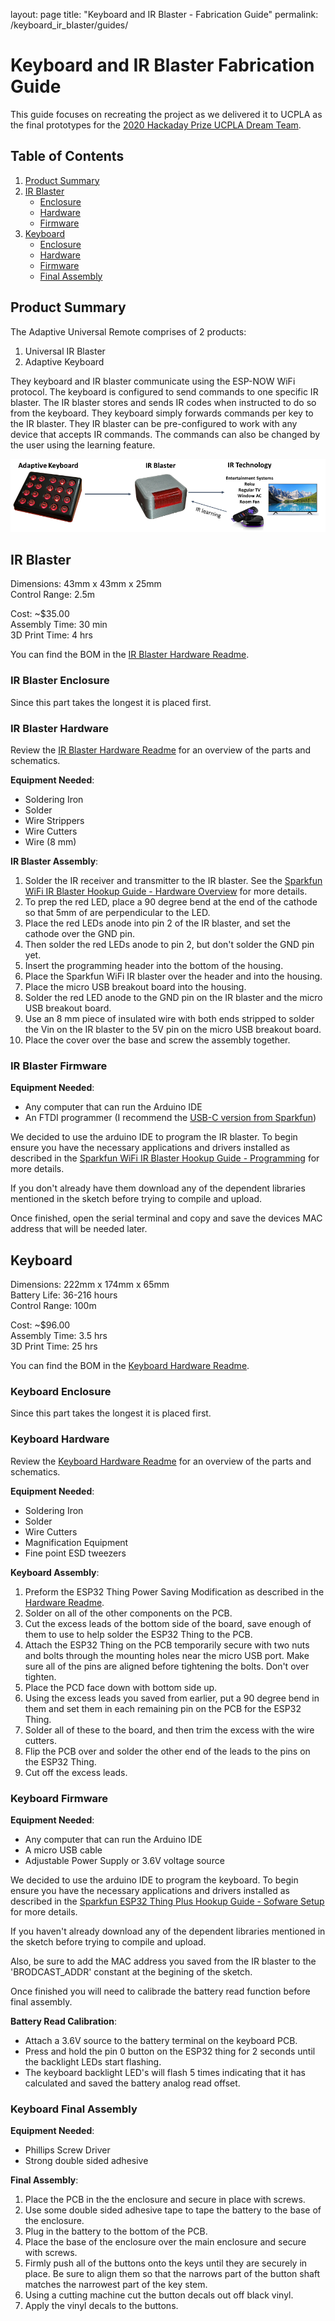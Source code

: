layout: page
title: "Keyboard and IR Blaster - Fabrication Guide"
permalink: /keyboard_ir_blaster/guides/

# Keyboard and IR Blaster Fabrication Guide

This guide focuses on recreating the project as we delivered it to UCPLA as the final prototypes for the [2020 Hackaday Prize UCPLA Dream Team](https://hackaday.io/project/173454-2020-hdp-dream-team-ucpla).

## Table of Contents

1. [Product Summary](#)
2. [IR Blaster](#ir-blaster)
   * [Enclosure](#ir-blaster-enclosure)
   * [Hardware](#ir-blaster-hardware)
   * [Firmware](#ir-blaster-firmware)
3. [Keyboard](#keyboard)
   * [Enclosure](#keyboard-enclosure)
   * [Hardware](#keyboard-hardware)
   * [Firmware](#keyboard-firmware)
   * [Final Assembly](#keyboard-firmware)

## Product Summary

The Adaptive Universal Remote comprises of 2 products:
1. Universal IR Blaster
2. Adaptive Keyboard

They keyboard and IR blaster communicate using the ESP-NOW WiFi protocol. The keyboard is configured to send commands to one specific IR blaster. The IR blaster stores and sends IR codes when instructed to do so from the keyboard. They keyboard simply forwards commands per key to the IR blaster. They IR blaster can be pre-configured to work with any device that accepts IR commands. The commands can also be changed by the user using the learning feature.

![](Images/setup_overview.png)

## IR Blaster

Dimensions: 43mm x 43mm x 25mm  
Control Range: 2.5m  

Cost: ~$35.00  
Assembly Time: 30 min  
3D Print Time: 4 hrs

You can find the BOM in the [IR Blaster Hardware Readme](https://github.com/UCPLA/Adaptive-Universal-Remote/Accessories/IRblaster/hardware/).

### IR Blaster Enclosure

Since this part takes the longest it is placed first.

### IR Blaster Hardware

Review the [IR Blaster Hardware Readme](https://github.com/UCPLA/Adaptive-Universal-Remote/Accessories/IRblaster/hardware/) for an overview of the parts and schematics.

**Equipment Needed**:
* Soldering Iron
* Solder
* Wire Strippers
* Wire Cutters
* Wire (8 mm)

**IR Blaster Assembly**:
1. Solder the IR receiver and transmitter to the IR blaster. See the [Sparkfun WiFi IR Blaster Hookup Guide - Hardware Overview](https://learn.sparkfun.com/tutorials/sparkfun-wifi-ir-blaster-hookup-guide#hardware-overview) for more details.
1. To prep the red LED, place a 90 degree bend at the end of the cathode so that 5mm of are perpendicular to the LED.
1. Place the red LEDs anode into pin 2 of the IR blaster, and set the cathode over the GND pin.
1. Then solder the red LEDs anode to pin 2, but don't solder the GND pin yet.
1. Insert the programming header into the bottom of the housing.
1. Place the Sparkfun WiFi IR blaster over the header and into the housing.
1. Place the micro USB breakout board into the housing.
1. Solder the red LED anode to the GND pin on the IR blaster and the micro USB breakout board.
1. Use an 8 mm piece of insulated wire with both ends stripped to solder the Vin on the IR blaster to the 5V pin on the micro USB breakout board.
2. Place the cover over the base and screw the assembly together.

### IR Blaster Firmware

**Equipment Needed**:
* Any computer that can run the Arduino IDE
* An FTDI programmer (I recommend the [USB-C version from Sparkfun](https://www.sparkfun.com/products/14050))

We decided to use the arduino IDE to program the IR blaster. To begin ensure you have the necessary applications and drivers installed as described in the [Sparkfun WiFi IR Blaster Hookup Guide - Programming](https://learn.sparkfun.com/tutorials/sparkfun-wifi-ir-blaster-hookup-guide#programming-the-esp8266) for more details.

If you don't already have them download any of the dependent libraries mentioned in the sketch before trying to compile and upload.

Once finished, open the serial terminal and copy and save the devices MAC address that will be needed later.

## Keyboard

Dimensions: 222mm x 174mm x 65mm  
Battery Life: 36-216 hours  
Control Range: 100m  

Cost: ~$96.00  
Assembly Time: 3.5 hrs  
3D Print Time: 25 hrs  

You can find the BOM in the [Keyboard Hardware Readme](https://github.com/UCPLA/Adaptive-Universal-Remote/Keyboards/20_button_media/hardware/).

### Keyboard Enclosure

Since this part takes the longest it is placed first.

### Keyboard Hardware

Review the [Keyboard Hardware Readme](https://github.com/UCPLA/Adaptive-Universal-Remote/Keyboards/20_button_media/hardware/) for an overview of the parts and schematics.

**Equipment Needed**:
* Soldering Iron
* Solder
* Wire Cutters
* Magnification Equipment
* Fine point ESD tweezers

**Keyboard Assembly**:
1. Preform the ESP32 Thing Power Saving Modification as described in the [Hardware Readme](https://github.com/UCPLA/Adaptive-Universal-Remote/Keyboards/20_button_media/hardware/).
1. Solder on all of the other components on the PCB.
1. Cut the excess leads of the bottom side of the board, save enough of them to use to help solder the ESP32 Thing to the PCB.
1. Attach the ESP32 Thing on the PCB temporarily secure with two nuts and bolts through the mounting holes near the micro USB port. Make sure all of the pins are aligned before tightening the bolts. Don't over tighten.
1. Place the PCD face down with bottom side up.
1. Using the excess leads you saved from earlier, put a 90 degree bend in them and set them in each remaining pin on the PCB for the ESP32 Thing.
1. Solder all of these to the board, and then trim the excess with the wire cutters.
1. Flip the PCB over and solder the other end of the leads to the pins on the ESP32 Thing.
1. Cut off the excess leads.

### Keyboard Firmware

**Equipment Needed**:
* Any computer that can run the Arduino IDE
* A micro USB cable
* Adjustable Power Supply or 3.6V voltage source

We decided to use the arduino IDE to program the keyboard. To begin ensure you have the necessary applications and drivers installed as described in the [Sparkfun ESP32 Thing Plus Hookup Guide - Sofware Setup](https://learn.sparkfun.com/tutorials/esp32-thing-plus-hookup-guide#software-setup) for more details.

If you haven't already download any of the dependent libraries mentioned in the sketch before trying to compile and upload.

Also, be sure to add the MAC address you saved from the IR blaster to the 'BRODCAST_ADDR' constant at the begining of the sketch.

Once finished you will need to calibrade the battery read function before final assembly.

**Battery Read Calibration**:
* Attach a 3.6V source to the battery terminal on the keyboard PCB.
* Press and hold the pin 0 button on the ESP32 thing for 2 seconds until the backlight LEDs start flashing.
* The keyboard backlight LED's will flash 5 times indicating that it has calculated and saved the battery analog read offset.

### Keyboard Final Assembly

**Equipment Needed**:
* Phillips Screw Driver
* Strong double sided adhesive

**Final Assembly**:
1. Place the PCB in the the enclosure and secure in place with screws.
1. Use some double sided adhesive tape to tape the battery to the base of the enclosure.
1. Plug in the battery to the bottom of the PCB.
1. Place the base of the enclosure over the main enclosure and secure with screws.
1. Firmly push all of the buttons onto the keys until they are securely in place. Be sure to align them so that the narrows part of the button shaft matches the narrowest part of the key stem.
1. Using a cutting machine cut the button decals out off black vinyl.
1. Apply the vinyl decals to the buttons.
